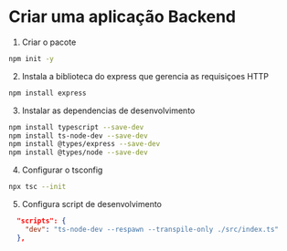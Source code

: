# Criar uma aplicação Backend

1. Criar o pacote
```bash
npm init -y
```

2. Instala a biblioteca do express que gerencia as requisiçoes HTTP
```bash
npm install express
```

3. Instalar as dependencias de desenvolvimento
```bash
npm install typescript --save-dev
npm install ts-node-dev --save-dev
npm install @types/express --save-dev
npm install @types/node --save-dev
```

4. Configurar o tsconfig
```bash
npx tsc --init
```

5. Configura script de desenvolvimento
```json
  "scripts": {
    "dev": "ts-node-dev --respawn --transpile-only ./src/index.ts"
  },
```